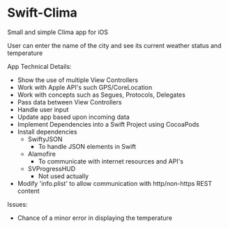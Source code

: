 # Swift-Clima
Small and simple Clima app for iOS

User can enter the name of the city and see its current weather status and temperature

App Technical Details:

- Show the use of multiple View Controllers
- Work with Apple API's such GPS/CoreLocation
- Work with concepts such as Segues, Protocols, Delegates
- Pass data between View Controllers
- Handle user input
- Update app based upon incoming data
- Implement Dependencies into a Swift Project using CocoaPods
- Install dependencies
  - SwiftyJSON
    - To handle JSON elements in Swift
  - Alamofire
    - To communicate with internet resources and API's
  - SVProgressHUD
    - Not used actually
- Modify 'info.plist' to allow communication with http/non-https REST content 




Issues:

- Chance of a minor error in displaying the temperature
